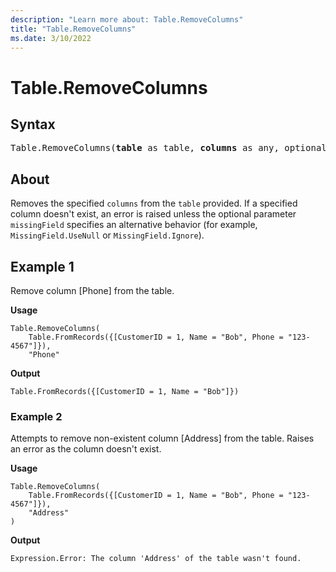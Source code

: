 ```yaml
---
description: "Learn more about: Table.RemoveColumns"
title: "Table.RemoveColumns"
ms.date: 3/10/2022
---
```

# Table.RemoveColumns

## Syntax

<pre>
Table.RemoveColumns(<b>table</b> as table, <b>columns</b> as any, optional <b>missingField</b> as nullable number) as table
</pre>
  
## About

Removes the specified `columns` from the `table` provided. If a specified column doesn't exist, an error is raised unless the optional parameter `missingField` specifies an alternative behavior (for example, `MissingField.UseNull` or `MissingField.Ignore`).

## Example 1

Remove column [Phone] from the table.

**Usage**

```powerquery-m
Table.RemoveColumns(
    Table.FromRecords({[CustomerID = 1, Name = "Bob", Phone = "123-4567"]}),
    "Phone"

```

**Output**

`Table.FromRecords({[CustomerID = 1, Name = "Bob"]})`

### Example 2

Attempts to remove non-existent column [Address] from the table. Raises an error as the column doesn't exist.

**Usage**

```powerquery-m
Table.RemoveColumns(
    Table.FromRecords({[CustomerID = 1, Name = "Bob", Phone = "123-4567"]}),
    "Address"
)
```

**Output**

`Expression.Error: The column 'Address' of the table wasn't found.`
